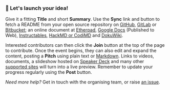 ### &#128640; Let's launch your idea!

Give it a fitting **Title** and short **Summary**. Use the **Sync** link and button to fetch a README from your open source repository on [GitHub](https://github.com), [GitLab](https://gitlab.com) or [Bitbucket](https://bitbucket.org); an online document at [Etherpad](http://etherpad.org), [Google Docs](http://docs.google.com) (Published to Web), [Instructables](http://instructables.com), [HackMD or CodiMD](https://hackmd.io) and [DokuWiki](http://make.opendata.ch/wiki/project:home).

Interested contributors can then click the **Join** button at the top of the page to contribute. Once the event begins, they can also edit and expand the content, posting a **Pitch** using plain text or [Markdown](https://github.com/adam-p/markdown-here/wiki/Markdown-Cheatsheet). Links to videos, documents, a slideshow hosted on [Speaker Deck](https://speakerdeck.com/) and many other [supported sites](https://oembed.com/#section7) will turn into a live preview. Remember to update your progress regularly using the **Post** button.

_Need more help?_ Get in touch with the organising team, or raise [an issue](https://github.com/hackathons-ftw/dribdat/issues).
